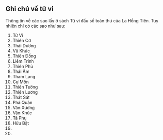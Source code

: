 ## Ghi chú về tử vi
Thông tin về các sao lấy ở sách Tử vi đẩu số toàn thư của La Hồng Tiên. Tuy nhiên chỉ có các sao như sau:

1. Tử Vi
2. Thiên Cơ
3. Thái Dương
4. Vũ Khúc
5. Thiên Đồng
6. Liêm Trinh
7. Thiên Phủ
8. Thái Âm
9. Tham Lang
10. Cự Môn
11. Thiên Tướng
12. Thiên Lương
13. Thất Sát
14. Phá Quân
15. Văn Xương
16. Văn Khúc
17. Tả Phụ
18. Hữu Bật
19. 
20.
